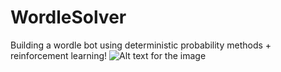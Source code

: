# WordleSolver
Building a wordle bot using deterministic probability methods + reinforcement learning!
![Alt text for the image](https://biotech.ufl.edu/wp-content/uploads/2022/01/wordle.png)

